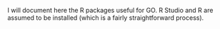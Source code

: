 I will document here the R packages useful for GO. R Studio and R are assumed to be installed (which is a fairly straightforward process). 
